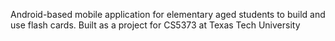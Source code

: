 Android-based mobile application for elementary aged students to build and use flash cards.  Built as a project for CS5373 at Texas Tech University